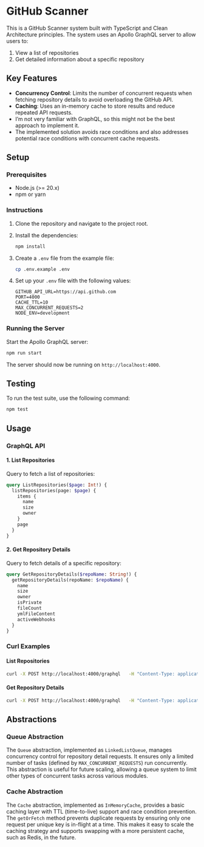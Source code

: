 
# GitHub Scanner

This is a GitHub Scanner system built with TypeScript and Clean Architecture principles. The system uses an Apollo GraphQL server to allow users to:
1. View a list of repositories
2. Get detailed information about a specific repository

## Key Features
- **Concurrency Control**: Limits the number of concurrent requests when fetching repository details to avoid overloading the GitHub API.
- **Caching**: Uses an in-memory cache to store results and reduce repeated API requests.
- I’m not very familiar with GraphQL, so this might not be the best approach to implement it.
- The implemented solution avoids race conditions and also addresses potential race conditions with concurrent cache requests.
## Setup

### Prerequisites
- Node.js (>= 20.x)
- npm or yarn

### Instructions

1. Clone the repository and navigate to the project root.

2. Install the dependencies:
   ```bash
   npm install
   ```

3. Create a `.env` file from the example file:
   ```bash
   cp .env.example .env
   ```

4. Set up your `.env` file with the following values:
   ```env
   GITHUB_API_URL=https://api.github.com
   PORT=4000
   CACHE_TTL=10
   MAX_CONCURRENT_REQUESTS=2
   NODE_ENV=development
   ```

### Running the Server
Start the Apollo GraphQL server:
```bash
npm run start
```

The server should now be running on `http://localhost:4000`.

## Testing

To run the test suite, use the following command:
```bash
npm test
```

## Usage

### GraphQL API

#### 1. List Repositories
Query to fetch a list of repositories:
```graphql
query ListRepositories($page: Int!) {
  listRepositories(page: $page) {
    items {
      name
      size
      owner
    }
    page
  }
}
```

#### 2. Get Repository Details
Query to fetch details of a specific repository:
```graphql
query GetRepositoryDetails($repoName: String!) {
  getRepositoryDetails(repoName: $repoName) {
    name
    size
    owner
    isPrivate
    fileCount
    ymlFileContent
    activeWebhooks
  }
}
```

### Curl Examples

#### List Repositories
```bash
curl -X POST http://localhost:4000/graphql   -H "Content-Type: application/json"   -H "Authorization: Bearer YOUR_GITHUB_TOKEN"   -d '{"query": "query ListRepositories($page: Int!) { listRepositories(page: $page) { items { name size owner } page } }", "variables": {"page": 1}}'
```

#### Get Repository Details
```bash
curl -X POST http://localhost:4000/graphql   -H "Content-Type: application/json"   -H "Authorization: Bearer YOUR_GITHUB_TOKEN"   -d '{"query": "query GetRepositoryDetails($repoName: String!) { getRepositoryDetails(repoName: $repoName) { name size owner isPrivate fileCount ymlFileContent activeWebhooks } }", "variables": {"repoName": "repoA"}}'
```

## Abstractions

### Queue Abstraction
The `Queue` abstraction, implemented as `LinkedListQueue`, manages concurrency control for repository detail requests. It ensures only a limited number of tasks (defined by `MAX_CONCURRENT_REQUESTS`) run concurrently. This abstraction is useful for future scaling, allowing a queue system to limit other types of concurrent tasks across various modules.

### Cache Abstraction
The `Cache` abstraction, implemented as `InMemoryCache`, provides a basic caching layer with TTL (time-to-live) support and race condition prevention. The `getOrFetch` method prevents duplicate requests by ensuring only one request per unique key is in-flight at a time. This makes it easy to scale the caching strategy and supports swapping with a more persistent cache, such as Redis, in the future.

